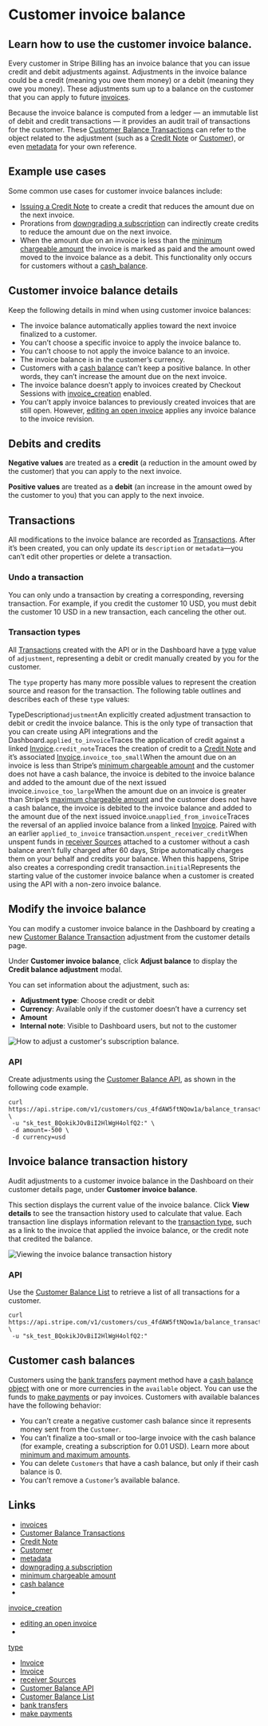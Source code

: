 # Customer invoice balance

## Learn how to use the customer invoice balance.

Every customer in Stripe Billing has an invoice balance that you can issue
credit and debit adjustments against. Adjustments in the invoice balance could
be a credit (meaning you owe them money) or a debit (meaning they owe you
money). These adjustments sum up to a balance on the customer that you can apply
to future [invoices](https://docs.stripe.com/api/invoices).

Because the invoice balance is computed from a ledger — an immutable list of
debit and credit transactions — it provides an audit trail of transactions for
the customer. These [Customer Balance
Transactions](https://docs.stripe.com/api/customer_balance_transactions/object)
can refer to the object related to the adjustment (such as a [Credit
Note](https://docs.stripe.com/invoicing/dashboard/credit-notes) or
[Customer](https://docs.stripe.com/invoicing/customer)), or even
[metadata](https://docs.stripe.com/api/metadata) for your own reference.

## Example use cases

Some common use cases for customer invoice balances include:

- [Issuing a Credit
Note](https://docs.stripe.com/invoicing/dashboard/credit-notes) to create a
credit that reduces the amount due on the next invoice.
- Prorations from [downgrading a
subscription](https://docs.stripe.com/billing/subscriptions/upgrade-downgrade)
can indirectly create credits to reduce the amount due on the next invoice.
- When the amount due on an invoice is less than the [minimum chargeable
amount](https://docs.stripe.com/currencies#minimum-and-maximum-charge-amounts)
the invoice is marked as paid and the amount owed moved to the invoice balance
as a debit. This functionality only occurs for customers without a
[cash_balance](https://docs.stripe.com/billing/customer/balance#cash-balances).

## Customer invoice balance details

Keep the following details in mind when using customer invoice balances:

- The invoice balance automatically applies toward the next invoice finalized to
a customer.
- You can’t choose a specific invoice to apply the invoice balance to.
- You can’t choose to not apply the invoice balance to an invoice.
- The invoice balance is in the customer’s currency.
- Customers with a [cash
balance](https://docs.stripe.com/api/customers/object#customer_object-cash_balance)
can’t keep a positive balance. In other words, they can’t increase the amount
due on the next invoice.
- The invoice balance doesn’t apply to invoices created by Checkout Sessions
with
[invoice_creation](https://docs.stripe.com/api/checkout/sessions/create#create_checkout_session-invoice_creation)
enabled.
- You can’t apply invoice balances to previously created invoices that are still
open. However, [editing an open
invoice](https://docs.stripe.com/invoicing/invoice-edits) applies any invoice
balance to the invoice revision.

## Debits and credits

**Negative values** are treated as a **credit** (a reduction in the amount owed
by the customer) that you can apply to the next invoice.

**Positive values** are treated as a **debit** (an increase in the amount owed
by the customer to you) that you can apply to the next invoice.

## Transactions

All modifications to the invoice balance are recorded as
[Transactions](https://docs.stripe.com/api/customer_balance_transactions/object).
After it’s been created, you can only update its `description` or `metadata`—you
can’t edit other properties or delete a transaction.

### Undo a transaction

You can only undo a transaction by creating a corresponding, reversing
transaction. For example, if you credit the customer 10 USD, you must debit the
customer 10 USD in a new transaction, each canceling the other out.

### Transaction types

All
[Transactions](https://docs.stripe.com/api/customer_balance_transactions/object)
created with the API or in the Dashboard have a
[type](https://docs.stripe.com/api/customer_balance_transactions/object#customer_balance_transaction_object-type)
value of `adjustment`, representing a debit or credit manually created by you
for the customer.

The `type` property has many more possible values to represent the creation
source and reason for the transaction. The following table outlines and
describes each of these `type` values:

TypeDescription`adjustment`An explicitly created adjustment transaction to debit
or credit the invoice balance. This is the only type of transaction that you can
create using API integrations and the Dashboard.`applied_to_invoice`Traces the
application of credit against a linked
[Invoice](https://docs.stripe.com/invoicing/overview).`credit_note`Traces the
creation of credit to a [Credit
Note](https://docs.stripe.com/invoicing/dashboard/credit-notes) and it’s
associated
[Invoice](https://docs.stripe.com/invoicing/overview).`invoice_too_small`When
the amount due on an invoice is less than Stripe’s [minimum chargeable
amount](https://docs.stripe.com/currencies#minimum-and-maximum-charge-amounts)
and the customer does not have a cash balance, the invoice is debited to the
invoice balance and added to the amount due of the next issued
invoice.`invoice_too_large`When the amount due on an invoice is greater than
Stripe’s [maximum chargeable
amount](https://docs.stripe.com/currencies#minimum-and-maximum-charge-amounts)
and the customer does not have a cash balance, the invoice is debited to the
invoice balance and added to the amount due of the next issued
invoice.`unapplied_from_invoice`Traces the reversal of an applied invoice
balance from a linked [Invoice](https://docs.stripe.com/invoicing). Paired with
an earlier `applied_to_invoice` transaction.`unspent_receiver_credit`When
unspent funds in [receiver
Sources](https://docs.stripe.com/sources#flow-for-customer-action) attached to a
customer without a cash balance aren’t fully charged after 60 days, Stripe
automatically charges them on your behalf and credits your balance. When this
happens, Stripe also creates a corresponding credit
transaction.`initial`Represents the starting value of the customer invoice
balance when a customer is created using the API with a non-zero invoice
balance.
## Modify the invoice balance

You can modify a customer invoice balance in the Dashboard by creating a new
[Customer Balance
Transaction](https://docs.stripe.com/api/customer_balance_transactions/object)
adjustment from the customer details page.

Under **Customer invoice balance**, click **Adjust balance** to display the
**Credit balance adjustment** modal.

You can set information about the adjustment, such as:

- **Adjustment type**: Choose credit or debit
- **Currency**: Available only if the customer doesn’t have a currency set
- **Amount**
- **Internal note**: Visible to Dashboard users, but not to the customer

![How to adjust a customer's subscription
balance.](https://b.stripecdn.com/docs-statics-srv/assets/2-Customer-balance.ed7d6df96ba2b8595461e1091e4da7a9.png)

### API

Create adjustments using the [Customer Balance
API](https://docs.stripe.com/api/customer_balance_transactions/create), as shown
in the following code example.

```
curl https://api.stripe.com/v1/customers/cus_4fdAW5ftNQow1a/balance_transactions
\
 -u "sk_test_BQokikJOvBiI2HlWgH4olfQ2:" \
 -d amount=-500 \
 -d currency=usd
```

## Invoice balance transaction history

Audit adjustments to a customer invoice balance in the Dashboard on their
customer details page, under **Customer invoice balance**.

This section displays the current value of the invoice balance. Click **View
details** to see the transaction history used to calculate that value. Each
transaction line displays information relevant to the [transaction
type](https://docs.stripe.com/billing/customer/balance#types), such as a link to
the invoice that applied the invoice balance, or the credit note that credited
the balance.

![Viewing the invoice balance transaction
history](https://b.stripecdn.com/docs-statics-srv/assets/3-Balance-history.446845092bb178c7924a9cbee2538f94.png)

### API

Use the [Customer Balance
List](https://docs.stripe.com/api/customer_balance_transactions/list) to
retrieve a list of all transactions for a customer.

```
curl https://api.stripe.com/v1/customers/cus_4fdAW5ftNQow1a/balance_transactions
\
 -u "sk_test_BQokikJOvBiI2HlWgH4olfQ2:"
```

## Customer cash balances

Customers using the [bank
transfers](https://docs.stripe.com/payments/bank-transfers) payment method have
a [cash balance
object](https://docs.stripe.com/api/customers/object#customer_object-cash_balance)
with one or more currencies in the `available` object. You can use the funds to
[make
payments](https://docs.stripe.com/payments/customer-balance#make-cash-payment)
or pay invoices. Customers with available balances have the following behavior:

- You can’t create a negative customer cash balance since it represents money
sent from the `Customer`.
- You can’t finalize a too-small or too-large invoice with the cash balance (for
example, creating a subscription for 0.01 USD). Learn more about [minimum and
maximum
amounts](https://docs.stripe.com/currencies#minimum-and-maximum-charge-amounts).
- You can delete `Customers` that have a cash balance, but only if their cash
balance is 0.
- You can’t remove a `Customer`’s available balance.

## Links

- [invoices](https://docs.stripe.com/api/invoices)
- [Customer Balance
Transactions](https://docs.stripe.com/api/customer_balance_transactions/object)
- [Credit Note](https://docs.stripe.com/invoicing/dashboard/credit-notes)
- [Customer](https://docs.stripe.com/invoicing/customer)
- [metadata](https://docs.stripe.com/api/metadata)
- [downgrading a
subscription](https://docs.stripe.com/billing/subscriptions/upgrade-downgrade)
- [minimum chargeable
amount](https://docs.stripe.com/currencies#minimum-and-maximum-charge-amounts)
- [cash
balance](https://docs.stripe.com/api/customers/object#customer_object-cash_balance)
-
[invoice_creation](https://docs.stripe.com/api/checkout/sessions/create#create_checkout_session-invoice_creation)
- [editing an open invoice](https://docs.stripe.com/invoicing/invoice-edits)
-
[type](https://docs.stripe.com/api/customer_balance_transactions/object#customer_balance_transaction_object-type)
- [Invoice](https://docs.stripe.com/invoicing/overview)
- [Invoice](https://docs.stripe.com/invoicing)
- [receiver Sources](https://docs.stripe.com/sources#flow-for-customer-action)
- [Customer Balance
API](https://docs.stripe.com/api/customer_balance_transactions/create)
- [Customer Balance
List](https://docs.stripe.com/api/customer_balance_transactions/list)
- [bank transfers](https://docs.stripe.com/payments/bank-transfers)
- [make
payments](https://docs.stripe.com/payments/customer-balance#make-cash-payment)